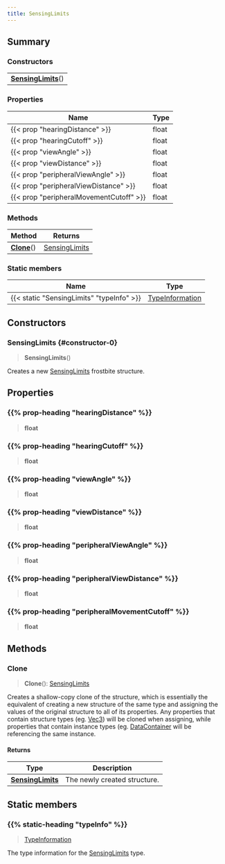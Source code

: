 ```yaml
---
title: SensingLimits
---
```



## Summary
### Constructors
| |
| ----------- |
| **[SensingLimits](#constructor-0)**() |

### Properties
| Name | Type |
| ---- | ---- |
| {{< prop "hearingDistance" >}} | float |
| {{< prop "hearingCutoff" >}} | float |
| {{< prop "viewAngle" >}} | float |
| {{< prop "viewDistance" >}} | float |
| {{< prop "peripheralViewAngle" >}} | float |
| {{< prop "peripheralViewDistance" >}} | float |
| {{< prop "peripheralMovementCutoff" >}} | float |

### Methods
| Method | Returns |
| ------ | ---- |
| **[Clone](#clone)**() | [SensingLimits](/vext/ref/fb/sensinglimits) |

### Static members
| Name | Type |
| ---- | ---- |
| {{< static "SensingLimits" "typeInfo" >}} | [TypeInformation](/vext/ref/shared/class/typeinformation) |

## Constructors
### SensingLimits {#constructor-0}
> **SensingLimits**()

Creates a new [SensingLimits](/vext/ref/fb/sensinglimits) frostbite structure.

## Properties
### {{% prop-heading "hearingDistance" %}}
> **float**

### {{% prop-heading "hearingCutoff" %}}
> **float**

### {{% prop-heading "viewAngle" %}}
> **float**

### {{% prop-heading "viewDistance" %}}
> **float**

### {{% prop-heading "peripheralViewAngle" %}}
> **float**

### {{% prop-heading "peripheralViewDistance" %}}
> **float**

### {{% prop-heading "peripheralMovementCutoff" %}}
> **float**

## Methods
### Clone
> **Clone**(): [SensingLimits](/vext/ref/fb/sensinglimits)

Creates a shallow-copy clone of the structure, which is essentially the equivalent of creating a new structure of the same type and assigning the values of the original structure to all of its properties. Any properties that contain structure types (eg. [Vec3](/vext/ref/shared/class/vec3)) will be cloned when assigning, while properties that contain instance types (eg. [DataContainer](/vext/ref/shared/class/datacontainer) will be referencing the same instance.

#### Returns
| Type | Description |
| ---- | ----------- |
| **[SensingLimits](/vext/ref/fb/sensinglimits)** | The newly created structure. |

## Static members
### {{% static-heading "typeInfo" %}}
> [TypeInformation](/vext/ref/shared/class/typeinformation)

The type information for the [SensingLimits](/vext/ref/fb/sensinglimits) type.

